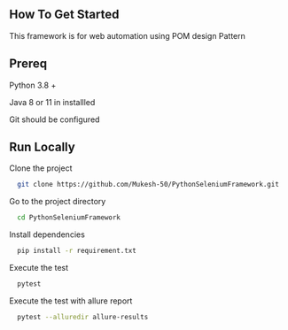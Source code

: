 
## How To Get Started

This framework is for web automation using POM design Pattern


## Prereq

Python 3.8 +

Java 8 or 11 in installled

Git should be configured






## Run Locally

Clone the project

```bash
  git clone https://github.com/Mukesh-50/PythonSeleniumFramework.git
```

Go to the project directory

```bash
  cd PythonSeleniumFramework
```

Install dependencies

```bash
  pip install -r requirement.txt
```

Execute the test

```bash
  pytest
```

Execute the test with allure report

```bash
  pytest --alluredir allure-results 
```
